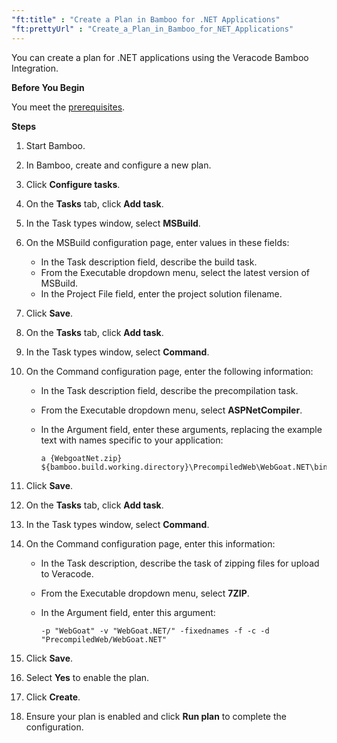 ```yaml
---
"ft:title" : "Create a Plan in Bamboo for .NET Applications"
"ft:prettyUrl" : "Create_a_Plan_in_Bamboo_for_NET_Applications"
---
```

You can create a plan for .NET applications using the Veracode Bamboo Integration.

<p font-size="13pt"><b>Before You Begin</b></p>

You meet the [prerequisites](https://docs.veracode.com/r/c_integration_bamboo).

<p font-size="13pt"><b>Steps</b></p>

1.  Start Bamboo.

2.  In Bamboo, create and configure a new plan.

3.  Click **Configure tasks**.

4.  On the **Tasks** tab, click **Add task**.

5.  In the Task types window, select **MSBuild**.

6.  On the MSBuild configuration page, enter values in these fields:

    -   In the Task description field, describe the build task.
    -   From the Executable dropdown menu, select the latest version of MSBuild.
    -   In the Project File field, enter the project solution filename.

7.  Click **Save**.

8.  On the **Tasks** tab, click **Add task**.

9.  In the Task types window, select **Command**.

10. On the Command configuration page, enter the following information:

    -   In the Task description field, describe the precompilation task.
    -   From the Executable dropdown menu, select **ASPNetCompiler**.
    -   In the Argument field, enter these arguments, replacing the example text with names specific to your application:

        ```
        a {WebgoatNet.zip} ${bamboo.build.working.directory}\PrecompiledWeb\WebGoat.NET\bin\
        ```

11. Click **Save**.

12. On the **Tasks** tab, click **Add task**.

13. In the Task types window, select **Command**.

14. On the Command configuration page, enter this information:

    -   In the Task description, describe the task of zipping files for upload to Veracode.
    -   From the Executable dropdown menu, select **7ZIP**.
    -   In the Argument field, enter this argument:

        ```
        -p "WebGoat" -v "WebGoat.NET/" -fixednames -f -c -d "PrecompiledWeb/WebGoat.NET"
        ```

15. Click **Save**.

16. Select **Yes** to enable the plan.

17. Click **Create**.

18. Ensure your plan is enabled and click **Run plan** to complete the configuration.